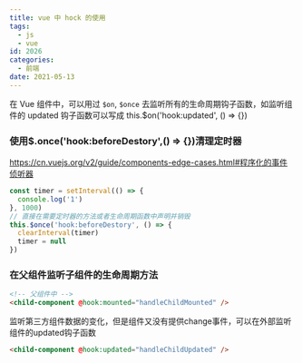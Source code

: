 ```yaml
---
title: vue 中 hock 的使用
tags:
  - js
  - vue
id: 2026
categories:
  - 前端
date: 2021-05-13
---
```


在 Vue 组件中，可以用过 `$on`, `$once` 去监听所有的生命周期钩子函数，如监听组件的 updated 钩子函数可以写成 this.$on('hook:updated', () => {})


### 使用$.once('hook:beforeDestory',() => {})清理定时器

https://cn.vuejs.org/v2/guide/components-edge-cases.html#程序化的事件侦听器

```js
const timer = setInterval(() => {
  console.log('1')
}, 1000)
// 直接在需要定时器的方法或者生命周期函数中声明并销毁
this.$once('hook:beforeDestory', () => {
  clearInterval(timer)
  timer = null
})
```

### 在父组件监听子组件的生命周期方法

```html
<!-- 父组件中 -->
<child-component @hook:mounted="handleChildMounted" />
```

监听第三方组件数据的变化，但是组件又没有提供change事件，可以在外部监听组件的updated钩子函数

```html
<child-component @hook:updated="handleChildUpdated" />
```
